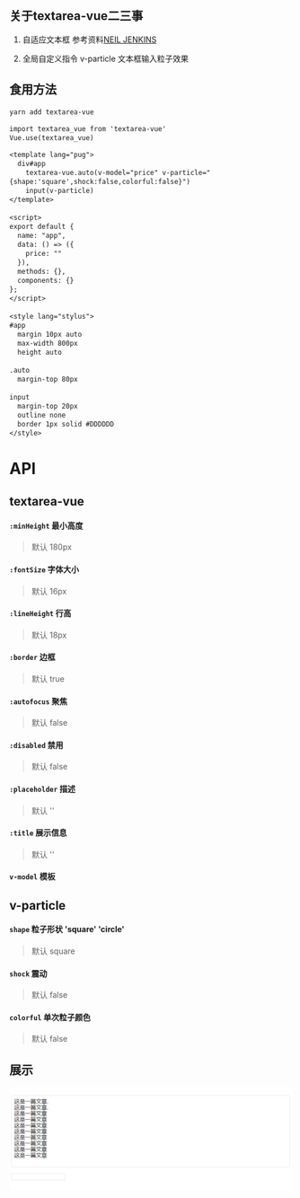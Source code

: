 ## 关于textarea-vue二三事

1. 自适应文本框 参考资料[NEIL JENKINS](https://alistapart.com/article/expanding-text-areas-made-elegant)

2. 全局自定义指令 v-particle 文本框输入粒子效果

## 食用方法
```
yarn add textarea-vue
```
```
import textarea_vue from 'textarea-vue'
Vue.use(textarea_vue)
```
```
<template lang="pug">
  div#app
    textarea-vue.auto(v-model="price" v-particle="{shape:'square',shock:false,colorful:false}")
    input(v-particle)
</template>

<script>
export default {
  name: "app",
  data: () => ({
    price: ""
  }),
  methods: {},
  components: {}
};
</script>

<style lang="stylus">
#app
  margin 10px auto
  max-width 800px
  height auto

.auto
  margin-top 80px

input
  margin-top 20px
  outline none
  border 1px solid #DDDDDD
</style>
```

# API

## textarea-vue

#### `:minHeight` 最小高度
> 默认 180px

#### `:fontSize` 字体大小
> 默认 16px

#### `:lineHeight` 行高
> 默认 18px

#### `:border`  边框
> 默认 true

#### `:autofocus` 聚焦
> 默认 false

#### `:disabled` 禁用
> 默认 false

#### `:placeholder` 描述
> 默认 ''

#### `:title` 展示信息
> 默认 ''

#### `v-model` 模板

## v-particle 

#### `shape` 粒子形状  'square'  'circle'
> 默认 square

#### `shock` 震动
> 默认 false

#### `colorful` 单次粒子颜色
> 默认 false

## 展示

![textarea](https://github.com/LingHanChuJian/textarea-vue/blob/master/public/textarea.gif)
